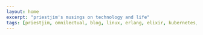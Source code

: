 ```yaml
---
layout: home
excerpt: "priestjim's musings on technology and life"
tags: [priestjim, omnilectual, blog, linux, erlang, elixir, kubernetes, nodejs, cloud, virtualuzation]
---
```

